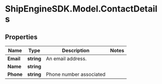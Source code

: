 # ShipEngineSDK.Model.ContactDetails

## Properties

Name | Type | Description | Notes
------------ | ------------- | ------------- | -------------
**Email** | **string** | An email address. | 
**Name** | **string** |  | 
**Phone** | **string** | Phone number associated | 


